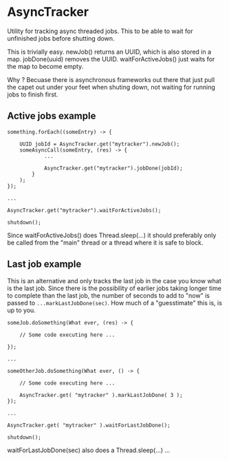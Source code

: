 # AsyncTracker

Utility for tracking async threaded jobs. This to be able to wait for unfinished jobs before shutting down.

This is trivially easy. newJob() returns an UUID, which is also stored in a map. jobDone(uuid) removes the UUID.
waitForActiveJobs() just waits for the map to become empty.

Why ? Becuase there is asynchronous frameworks out there that just pull the capet out under your feet when shuting down, not waiting for running jobs to finish first.

## Active jobs example

    something.forEach((someEntry) -> {

        UUID jobId = AsyncTracker.get("mytracker").newJob();
        someAsyncCall(someEntry, (res) -> {
                ...

                AsyncTracker.get("mytracker").jobDone(jobId);
            }
        );
    });

    ...

    AsyncTracker.get("mytracker").waitForActiveJobs();

    shutdown();

Since waitForActiveJobs() does Thread.sleep(...) it should preferably only be called from the "main" thread or a thread where it is safe to block.

## Last job example

This is an alternative and only tracks the last job in the case you know what is the last job. Since there is the possibility of earlier jobs taking longer time to complete than the last job, the number of seconds to add to "now" is passed to `...markLastJobDone(sec)`. How much of a "guesstimate" this is, is up to you.

    someJob.doSomething(What ever, (res) -> {

        // Some code executing here ...

    });

    ...

    someOtherJob.doSomething(What ever, () -> {

        // Some code executing here ...

        AsyncTracker.get( "mytracker" ).markLastJobDone( 3 );
    });

    ...

    AsyncTracker.get( "mytracker" ).waitForLastJobDone();

    shutdown();

waitForLastJobDone(sec) also does a Thread.sleep(...) ...